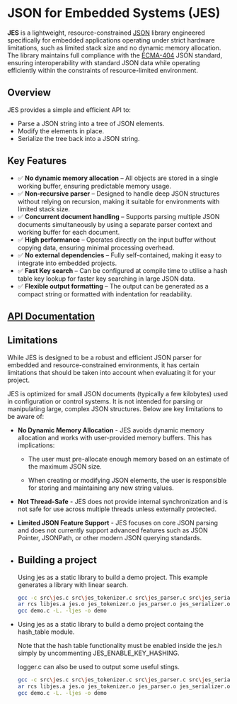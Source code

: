 # JSON for Embedded Systems (JES)

**JES** is a lightweight, resource-constrained [JSON](https://www.json.org/json-en.html) library engineered specifically for embedded applications operating under strict hardware limitations, such as limited stack size and no dynamic memory allocation. The library maintains full compliance with the [ECMA-404](https://ecma-international.org/publications-and-standards/standards/ecma-404) JSON standard, ensuring interoperability with standard JSON data while operating efficiently within the constraints of resource-limited environment.

## Overview

JES provides a simple and efficient API to:

- Parse a JSON string into a tree of JSON elements.
- Modify the elements in place.
- Serialize the tree back into a JSON string.

## Key Features

- ✅ **No dynamic memory allocation** – All objects are stored in a single working buffer, ensuring predictable memory usage.
- ✅ **Non-recursive parser** – Designed to handle deep JSON structures without relying on recursion, making it suitable for environments with limited stack size.
- ✅ **Concurrent document handling** – Supports parsing multiple JSON documents simultaneously by using a separate parser context and working buffer for each document.
- ✅ **High performance** – Operates directly on the input buffer without copying data, ensuring minimal processing overhead.
- ✅ **No external dependencies** – Fully self-contained, making it easy to integrate into embedded projects.
- ✅ **Fast Key search**  – Can be configured at compile time to utilise a hash table key lookup for faster key searching in large JSON data.
- ✅ **Flexible output formatting** – The output can be generated as a compact string or formatted with indentation for readability.

## [API Documentation](https://github.com/omidbimo/JES/blob/main/documentation.md)

## Limitations

While JES is designed to be a robust and efficient JSON parser for embedded and resource-constrained environments, it has certain limitations that should be taken into account when evaluating it for your project.

JES is optimized for small JSON documents (typically a few kilobytes) used in configuration or control systems. It is not intended for parsing or manipulating large, complex JSON structures. Below are key limitations to be aware of:

- **No Dynamic Memory Allocation** - JES avoids dynamic memory allocation and works with user-provided memory buffers. This has implications:
  
  - The user must pre-allocate enough memory based on an estimate of the maximum JSON size.
  
  - When creating or modifying JSON elements, the user is responsible for storing and maintaining any new string values.

- **Not Thread-Safe** - JES does not provide internal synchronization and is not safe for use across multiple threads unless externally protected.

- **Limited JSON Feature Support** - JES focuses on core JSON parsing and does not currently support advanced features such as JSON Pointer, JSONPath, or other modern JSON querying standards.

- ## Building a project
  
  Using jes as a static library to build a demo project. This example generates a library with linear search.
  
  ```bash
  gcc -c src\jes.c src\jes_tokenizer.c src\jes_parser.c src\jes_serializer.c src\jes_tree.c -O2 -s -DNDEBUG
  ar rcs libjes.a jes.o jes_tokenizer.o jes_parser.o jes_serializer.o jes_tree.o
  gcc demo.c -L. -ljes -o demo
  ```

- Using jes as a static library to build a demo project containg the hash_table module.
  
  Note that the hash table functionality must be enabled inside the jes.h simply by uncommenting  JES_ENABLE_KEY_HASHING.
  
  logger.c can also be used to output some useful stings.
  
  ```bash
  gcc -c src\jes.c src\jes_tokenizer.c src\jes_parser.c src\jes_serializer.c src\jes_tree.c src\jes_hash_table.c src\jes_logger.c -O2 -s -DNDEBUG
  ar rcs libjes.a jes.o jes_tokenizer.o jes_parser.o jes_serializer.o jes_tree.o jes_hash_table.o jes_logger.o
  gcc demo.c -L. -ljes -o demo
  ```

